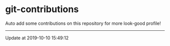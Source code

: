 # git-contributions

Auto add some contributions on this repository for more look-good profile!

---

Update at 2019-10-10 15:49:12
